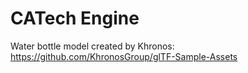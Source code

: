 # CATech Engine

Water bottle model created by Khronos: <https://github.com/KhronosGroup/glTF-Sample-Assets>
